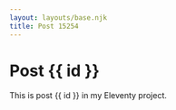 ```yaml
---
layout: layouts/base.njk
title: Post 15254
---
```


# Post {{ id }}

This is post {{ id }} in my Eleventy project.
